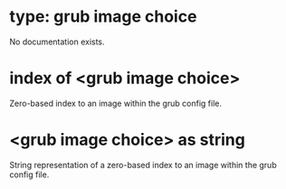 # type: grub image choice

No documentation exists.

# index of &lt;grub image choice&gt;

Zero-based index to an image within the grub config file.

# &lt;grub image choice&gt; as string

String representation of a zero-based index to an image within the grub config file.
